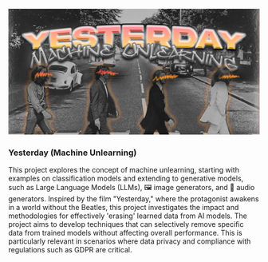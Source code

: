 ![Repository banner](media/yesterday_banner.jpg)
### Yesterday (Machine Unlearning)

This project explores the concept of machine unlearning, starting with examples on classification models and extending to generative models, such as Large Language Models (LLMs), 🖼️ image generators, and 🎵 audio generators. Inspired by the film "Yesterday," where the protagonist awakens in a world without the Beatles, this project investigates the impact and methodologies for effectively 'erasing' learned data from AI models. The project aims to develop techniques that can selectively remove specific data from trained models without affecting overall performance. This is particularly relevant in scenarios where data privacy and compliance with regulations such as GDPR are critical.

